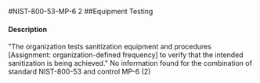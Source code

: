#NIST-800-53-MP-6 2
##Equipment Testing
#### Description
"The organization tests sanitization equipment and procedures [Assignment: organization-defined frequency] to verify that the intended sanitization is being achieved."
No information found for the combination of standard NIST-800-53 and control MP-6 (2)
